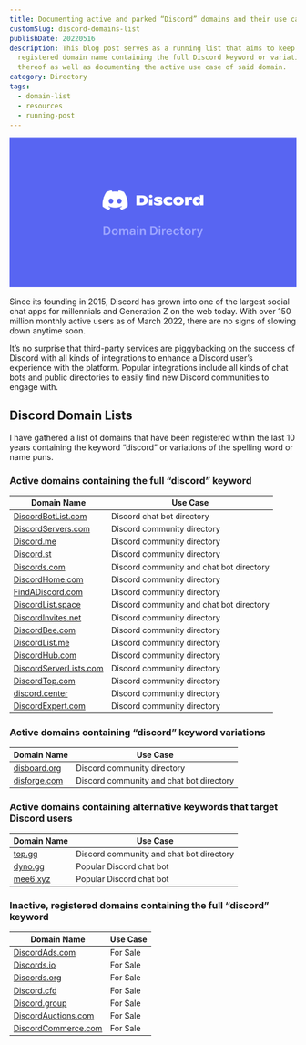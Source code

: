 ```yaml
---
title: Documenting active and parked “Discord” domains and their use cases [May 2022]
customSlug: discord-domains-list
publishDate: 20220516
description: This blog post serves as a running list that aims to keep tabs on every
  registered domain name containing the full Discord keyword or variations
  thereof as well as documenting the active use case of said domain.
category: Directory
tags:
  - domain-list
  - resources
  - running-post
---
```

![Discord Domain Directory banner](assets/discorddomaindirectory-banner.png)

Since its founding in 2015, Discord has grown into one of the largest social chat apps for millennials and Generation Z on the web today. With over 150 million monthly active users as of March 2022, there are no signs of slowing down anytime soon.

It’s no surprise that third-party services are piggybacking on the success of Discord with all kinds of integrations to enhance a Discord user’s experience with the platform. Popular integrations include all kinds of chat bots and public directories to easily find new Discord communities to engage with.

## Discord Domain Lists
I have gathered a list of domains that have been registered within the last 10 years containing the keyword “discord” or variations of the spelling word or name puns.



### Active domains containing the full “discord” keyword

| Domain Name | Use Case |
|-------------|----------|
| [DiscordBotList.com](https://discordbotlist.com/?ref=domaincord.com)| Discord chat bot directory |
|[DiscordServers.com](https://discordservers.com/?ref=domaincord.com) | Discord community directory |
|[Discord.me](https://discord.me/?ref=domaincord.com) | Discord community directory |
|[Discord.st](https://discord.st/?ref=domaincord.com) | Discord community directory |
|[Discords.com](https://discords.com/?ref=domaincord.com) | Discord community and chat bot directory |
|[DiscordHome.com](https://discordhome.com/?ref=domaincord.com) | Discord community directory |
|[FindADiscord.com](https://findadiscord.com/?ref=domaincord.com) | Discord community directory |
|[DiscordList.space](https://discordlist.space/?ref=domaincord.com) | Discord community and chat bot directory |
|[DiscordInvites.net](https://discordinvites.net/?ref=domaincord.com)  | Discord community directory |
|[DiscordBee.com](https://discordbee.com/?ref=domaincord.com) | Discord community directory |
|[DiscordList.me](https://discordlist.me/?ref=domaincord.com) | Discord community directory |
|[DiscordHub.com](https://discordhub.com/?ref=domaincord.com)  | Discord community directory |
|[DiscordServerLists.com](https://discordserverlists.com/?ref=domaincord.com) | Discord community directory |
|[DiscordTop.com](https://discordtop.com/?ref=domaincord.com) | Discord community directory |
|[discord.center](https://discord.center/?ref=domaincord.com) | Discord community directory |
|[DiscordExpert.com](discordexpert.com/?ref=domaincord.com) | Discord community directory |

### Active domains containing “discord” keyword variations

| Domain Name | Use Case |
|-------------|----------|
|[disboard.org](https://disboard.org/?ref=domaincord.com) | Discord community directory
|[disforge.com](https://disforge.com/?ref=domaincord.com) | Discord community and chat bot directory |

### Active domains containing alternative keywords that target Discord users

| Domain Name | Use Case |
|-------------|----------|
|[top.gg](https://top.gg/?ref=domaincord.com) | Discord community and chat bot directory |
|[dyno.gg](https://dyno.gg/?ref=domaincord.com) | Popular Discord chat bot |
| [mee6.xyz](https://mee6.xyz/?ref=domaincord.com) | Popular Discord chat bot |

### Inactive, registered domains containing the full “discord” keyword

| Domain Name | Use Case |
|-------------|----------|
|[DiscordAds.com](https://discordads.com) | For Sale |
|[Discords.io](https://discords.io)| For Sale |
|[Discords.org](https://discords.org)| For Sale |
|[Discord.cfd](https://discord.cfd)| For Sale |
|[Discord.group](https://discord.group)| For Sale |
|[DiscordAuctions.com](https://discordauctions.com)| For Sale |
|[DiscordCommerce.com](https://discordcommerce.com)| For Sale |

